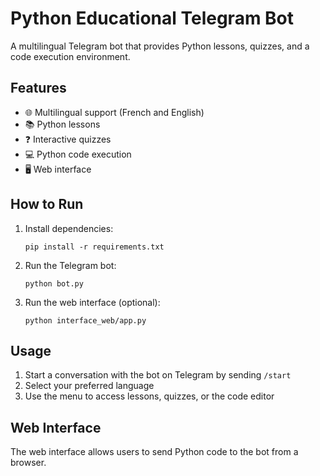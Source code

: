 # Python Educational Telegram Bot

A multilingual Telegram bot that provides Python lessons, quizzes, and a code execution environment.

## Features

- 🌐 Multilingual support (French and English)
- 📚 Python lessons
- ❓ Interactive quizzes
- 💻 Python code execution
- 🖥️ Web interface

## How to Run

1. Install dependencies:
   ```
   pip install -r requirements.txt
   ```

2. Run the Telegram bot:
   ```
   python bot.py
   ```

3. Run the web interface (optional):
   ```
   python interface_web/app.py
   ```

## Usage

1. Start a conversation with the bot on Telegram by sending `/start`
2. Select your preferred language
3. Use the menu to access lessons, quizzes, or the code editor

## Web Interface

The web interface allows users to send Python code to the bot from a browser. 